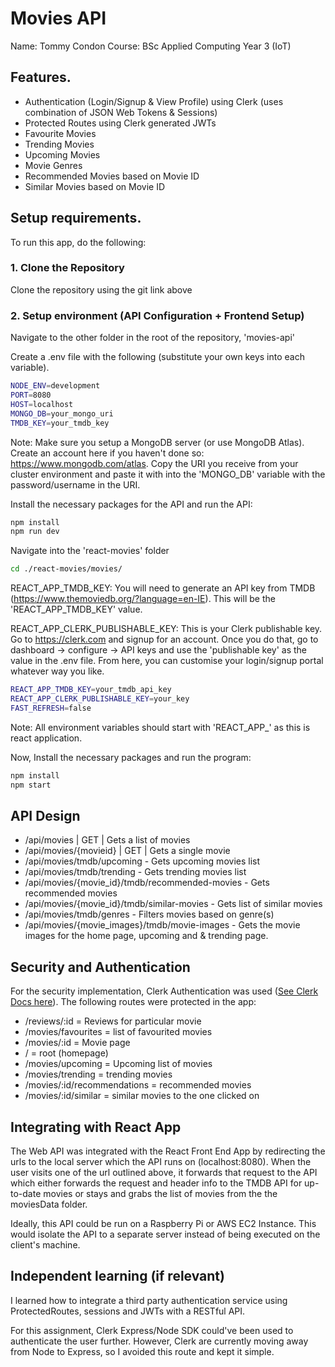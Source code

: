 # Movies API

Name: Tommy Condon
Course: BSc Applied Computing Year 3 (IoT)

## Features.

- Authentication (Login/Signup & View Profile) using Clerk (uses combination of JSON Web Tokens & Sessions)
- Protected Routes using Clerk generated JWTs
- Favourite Movies
- Trending Movies
- Upcoming Movies
- Movie Genres
- Recommended Movies based on Movie ID
- Similar Movies based on Movie ID


## Setup requirements.

To run this app, do the following:

### 1. Clone the Repository
Clone the repository using the git link above
### 2. Setup environment (API Configuration + Frontend Setup)

Navigate to the other folder in the root of the repository, 'movies-api'

Create a .env file with the following (substitute your own keys into each variable).

```bash
NODE_ENV=development
PORT=8080
HOST=localhost
MONGO_DB=your_mongo_uri
TMDB_KEY=your_tmdb_key
```
Note: Make sure you setup a MongoDB server (or use MongoDB Atlas). Create an account here if you haven't done so: https://www.mongodb.com/atlas. Copy the URI you receive from your cluster environment and paste it with into the 'MONGO_DB' variable with the password/username in the URI.

Install the necessary packages for the API and run the API:

```bash
npm install
npm run dev
```

Navigate into the 'react-movies' folder

```bash
cd ./react-movies/movies/
```

REACT_APP_TMDB_KEY: You will need to generate an API key from TMDB (https://www.themoviedb.org/?language=en-IE). This will be the 'REACT_APP_TMDB_KEY' value.

REACT_APP_CLERK_PUBLISHABLE_KEY: This is your Clerk publishable key. Go to https://clerk.com and signup for an account. Once you do that, go to dashboard -> configure -> API keys and use the 'publishable key' as the value in the .env file. From here, you can customise your login/signup portal whatever way you like.

```bash
REACT_APP_TMDB_KEY=your_tmdb_api_key
REACT_APP_CLERK_PUBLISHABLE_KEY=your_key
FAST_REFRESH=false
```
Note: All environment variables should start with 'REACT_APP_' as this is react application.

Now, Install the necessary packages and run the program:

```bash
npm install
npm start
```

## API Design

- /api/movies | GET | Gets a list of movies 
- /api/movies/{movieid} | GET | Gets a single movie 
- /api/movies/tmdb/upcoming - Gets upcoming movies list
- /api/movies/tmdb/trending - Gets trending movies list
- /api/movies/{movie_id}/tmdb/recommended-movies - Gets recommended movies
- /api/movies/{movie_id}/tmdb/similar-movies - Gets list of similar movies
- /api/movies/tmdb/genres - Filters movies based on genre(s)
- /api/movies/{movie_images}/tmdb/movie-images - Gets the movie images for the home page, upcoming and & trending page.


## Security and Authentication

For the security implementation, Clerk Authentication was used ([See Clerk Docs here](https://clerk.com/docs)). The following routes were protected in the app:

- /reviews/:id = Reviews for particular movie
- /movies/favourites = list of favourited movies
- /movies/:id = Movie page
- / = root (homepage)
- /movies/upcoming = Upcoming list of movies
- /movies/trending = trending movies
- /movies/:id/recommendations = recommended movies
- /movies/:id/similar = similar movies to the one clicked on

## Integrating with React App

The Web API was integrated with the React Front End App by redirecting the urls to the local server which the API runs on (localhost:8080). When the user visits one of the url outlined above, it forwards that request to the API which either forwards the request and header info to the TMDB API for up-to-date movies or stays and grabs the list of movies from the the moviesData folder. 

Ideally, this API could be run on a Raspberry Pi or AWS EC2 Instance. This would isolate the API to a separate server instead of being executed on the client's machine. 

## Independent learning (if relevant)

I learned how to integrate a third party authentication service using ProtectedRoutes, sessions and JWTs with a RESTful API.

For this assignment, Clerk Express/Node SDK could've been used to authenticate the user further. However, Clerk are currently moving away from Node to Express, so I avoided this route and kept it simple.

